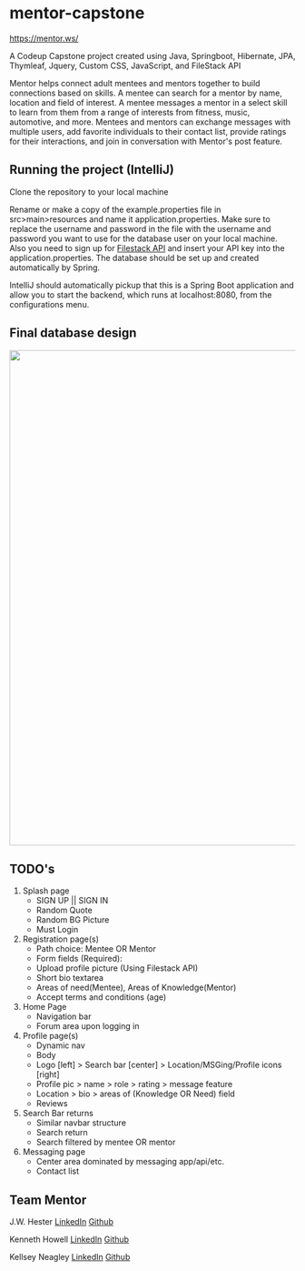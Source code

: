 # mentor-capstone
https://mentor.ws/

A Codeup Capstone project created using Java, Springboot, Hibernate, JPA, Thymleaf, Jquery, Custom CSS, JavaScript, and FileStack API

Mentor helps connect adult mentees and mentors together to build connections based on skills. A mentee can search for a mentor by name, location and field of interest. A mentee messages a mentor in a select skill to learn from them from a range of interests from fitness, music, automotive, and more. Mentees and mentors can exchange messages with multiple users, add favorite individuals to their contact list, provide ratings for their interactions, and join in conversation with Mentor's post feature.

## Running the project (IntelliJ)
Clone the repository to your local machine

Rename or make a copy of the example.properties file in src>main>resources and name it application.properties. Make sure to replace the username and password in the file with the username and password you want to use for the database user on your local machine. Also you need to sign up for [Filestack API](https://www.filestack.com/) and insert your API key into the application.properties. The database should be set up and created automatically by Spring.

IntelliJ should automatically pickup that this is a Spring Boot application and allow you to start the backend, which runs at localhost:8080, from the configurations menu.


## Final database design

<img width="871" src="https://cdn.discordapp.com/attachments/599456130917203978/681539640439734283/Screen_Shot_2020-02-24_at_10.25.45_AM.png">

## TODO's

1. Splash page 
    - SIGN UP || SIGN IN
    - Random Quote
    - Random BG Picture
    - Must Login
2. Registration page(s)
    - Path choice: Mentee OR Mentor
    - Form fields (Required): 
    - Upload profile picture (Using Filestack API)
    - Short bio textarea
    - Areas of need(Mentee), Areas of Knowledge(Mentor)
    - Accept terms and conditions (age)
3. Home Page
    - Navigation bar
    - Forum area upon logging in
4. Profile page(s)
    - Dynamic nav
    - Body
    - Logo [left] > Search bar [center] > Location/MSGing/Profile icons [right]
    - Profile pic > name > role > rating > message feature
    - Location > bio > areas of (Knowledge OR Need) field
    - Reviews
5. Search Bar returns
    - Similar navbar structure
    - Search return 
    - Search filtered by mentee OR mentor
6. Messaging page
    - Center area dominated by messaging app/api/etc.
    - Contact list
    
## Team Mentor    
    
J.W. Hester [LinkedIn](https://www.linkedin.com/in/jw-hester/) [Github](https://github.com/jwhester)

Kenneth Howell [LinkedIn](https://www.linkedin.com/in/howell-kenneth/) [Github](https://github.com/kennethhowell)

Kellsey Neagley [LinkedIn](https://www.linkedin.com/in/kellseyneagley/) [Github](http://github.com/kellseyn)

